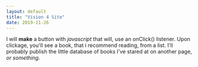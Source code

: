 ```yaml
---
layout: default
title: "Vision 4 Site"
date: 2019-11-26
---
```


I will **make** a button with *javascript* that will, use an onClick() listener.
Upon clickage, you'll see a book, that i recommend reading, from a list. 
I'll probably publish the little database of books I've stared at on another page, *or something*.
